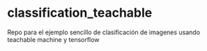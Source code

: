 # classification_teachable
Repo para el ejemplo sencillo de clasificación de imagenes usando teachable machine y tensorflow
